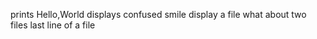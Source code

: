 prints Hello,World
displays confused smile
display a file
what about two files
last line of a file  
